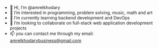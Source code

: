 - 👋 Hi, I’m @amrelkhodary
- 👀 I’m interested in programming, problem solving, music, math and art
- 🌱 I’m currently learning backend development and DevOps
- 💞️ I’m looking to collaborate on full-stack web application development projects
- 📫 you can contact me through my email: amrelkhodarybusiness@gmail.com

<!---
amrelkhodary/amrelkhodary is a ✨ special ✨ repository because its `README.md` (this file) appears on your GitHub profile.
You can click the Preview link to take a look at your changes.
--->
